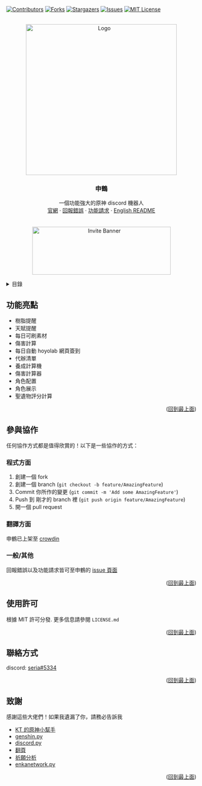 <a name="readme-top"></a>
[![Contributors][contributors-shield]][contributors-url]
[![Forks][forks-shield]][forks-url]
[![Stargazers][stars-shield]][stars-url]
[![Issues][issues-shield]][issues-url]
[![MIT License][license-shield]][license-url]



<!-- PROJECT LOGO -->
<br />
<div align="center">
  <a href="https://github.com/seriaati/shenhe_bot">
    <img src="https://i.imgur.com/bwWfOJH.png" alt="Logo" width="400" height="400">
  </a>

<h3 align="center">申鶴</h3>

  <p align="center">
    一個功能強大的原神 discord 機器人
    <br />
    <a href="https://seriaati.github.io/shenhe_website/">官網</a>
    ·
    <a href="https://github.com/seriaati/shenhe_bot/issues">回報錯誤</a>
    ·
    <a href="https://github.com/seriaati/shenhe_bot/issues">功能請求</a>
    ·
    <a href="https://github.com/seriaati/shenhe_bot/blob/main/en_README.md">English README</a> <br> <br> <br>
    <a href="https://bit.ly/shenhe_bot">
      <img src="https://i.imgur.com/QfGbpIU.png" alt="Invite Banner" width="367" height="127">
    </a>
  </p>
</div>

<!-- TABLE OF CONTENTS -->
<details>
  <summary>目錄</summary>
  <ol>
    <li><a href="#功能亮點">功能亮點</a></li>
    <li><a href="#參與協作">參與協作</a></li>
    <ul>
        <li><a href="#程式方面">程式方面</a></li>
        <li><a href="#翻譯方面">翻譯方面</a></li>
        <li><a href="#一般/其他">一般/其他</a></li>
     </ul>
    <li><a href="#使用許可">使用許可</a></li>
    <li><a href="#聯絡方式">聯絡方式</a></li>
    <li><a href="#致謝">致謝</a></li>
  </ol>
</details>

<!-- USAGE EXAMPLES -->
## 功能亮點
- 樹脂提醒
- 天賦提醒
- 每日可刷素材
- 傷害計算
- 每日自動 hoyolab 網頁簽到
- 代辦清單
- 養成計算機
- 傷害計算器
- 角色配置
- 角色展示
- 聖遺物評分計算

<p align="right">(<a href="#readme-top">回到最上面</a>)</p>


<!-- CONTRIBUTING -->
## 參與協作
任何協作方式都是值得欣賞的！以下是一些協作的方式：

### 程式方面
1. 創建一個 fork
2. 創建一個 branch (`git checkout -b feature/AmazingFeature`)
3. Commit 你所作的變更 (`git commit -m 'Add some AmazingFeature'`)
4. Push 到 剛才的 branch 裡 (`git push origin feature/AmazingFeature`)
5. 開一個 pull request

### 翻譯方面
申鶴已上架至 [crowdin](https://crowdin.com/project/shenhe-bot)

### 一般/其他
回報錯誤以及功能請求皆可至申鶴的 [issue 頁面](https://github.com/seriaati/shenhe_bot/issues)

<p align="right">(<a href="#readme-top">回到最上面</a>)</p>



<!-- LICENSE -->
## 使用許可

根據 MIT 許可分發. 更多信息請參閱 `LICENSE.md`

<p align="right">(<a href="#readme-top">回到最上面</a>)</p>



<!-- CONTACT -->
## 聯絡方式

discord: [seria#5334](http://discord.com/users/410036441129943050)

<p align="right">(<a href="#readme-top">回到最上面</a>)</p>



<!-- ACKNOWLEDGMENTS -->
## 致謝
感謝這些大佬們！如果我遺漏了你，請務必告訴我

* [KT 的原神小幫手](https://github.com/KT-Yeh/Genshin-Discord-Bot)
* [genshin.py](https://github.com/thesadru/genshin.py)
* [discord.py](https://github.com/Rapptz/discord.py)
* [翻頁](https://github.com/soosBot-com/Pagination)
* [祈願分析](https://github.com/OneBST/GGanalysis)
* [enkanetwork.py](https://github.com/mrwan200/EnkaNetwork.py)

<p align="right">(<a href="#readme-top">回到最上面</a>)</p>



<!-- MARKDOWN LINKS & IMAGES -->
<!-- https://www.markdownguide.org/basic-syntax/#reference-style-links -->
[contributors-shield]: https://img.shields.io/github/contributors/seriaati/shenhe_bot.svg?style=for-the-badge
[contributors-url]: https://github.com/seriaati/shenhe_bot/graphs/contributors
[forks-shield]: https://img.shields.io/github/forks/seriaati/shenhe_bot.svg?style=for-the-badge
[forks-url]: https://github.com/seriaati/shenhe_bot/network/members
[stars-shield]: https://img.shields.io/github/stars/seriaati/shenhe_bot.svg?style=for-the-badge
[stars-url]: https://github.com/seriaati/shenhe_bot/stargazers
[issues-shield]: https://img.shields.io/github/issues/seriaati/shenhe_bot.svg?style=for-the-badge
[issues-url]: https://github.com/seriaati/shenhe_bot/issues
[license-shield]: https://img.shields.io/github/license/seriaati/shenhe_bot.svg?style=for-the-badge
[license-url]: https://github.com/seriaati/shenhe_bot/blob/master/LICENSE.md
[invite-image]: https://i.imgur.com/QfGbpIU.png
[invite-url]: https://bit.ly/shenhe_bot
